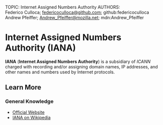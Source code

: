 TOPIC: Internet Assigned Numbers Authority
AUTHORS: Federico Culloca; federicoculloca@github.com; github:federicoculloca
         Andrew Pfeiffer; Andrew_Pfeiffer@mozilla.net; mdn:Andrew_Pfeiffer

# Internet Assigned Numbers Authority (IANA)

**IANA** (**Internet Assigned Numbers Authority**) is a subsidiary of *ICANN* charged with recording
and/or assigning domain names, IP addresses, and other names and numbers used by Internet protocols.

## Learn More

### General Knowledge

- [Official Website](https://www.iana.org/)
- [IANA on Wikipedia](https://en.wikipedia.org/wiki/Internet%20Assigned%20Numbers%20Authority)

